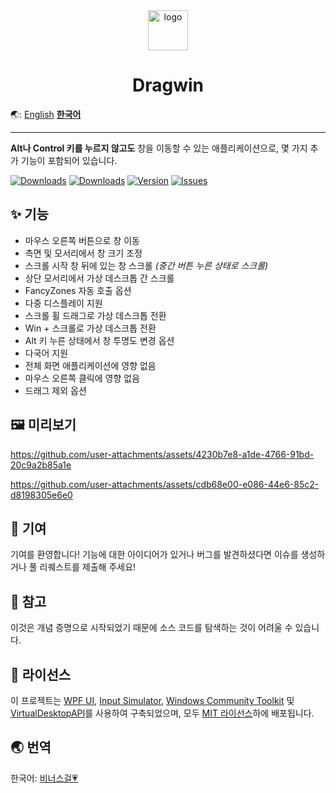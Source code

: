 <div align="center">

<img src="./DragWin/default.ico" alt="logo" width="64">

# Dragwin

</div>

🌏: [English](/) [**한국어**](/README_KO.md)

---

**Alt나 Control 키를 누르지 않고도** 창을 이동할 수 있는 애플리케이션으로, 몇 가지 추가 기능이 포함되어 있습니다.

<a href="https://github.com/PinchToDebug/DragWin/releases/latest"><img src="https://img.shields.io/github/downloads/PinchToDebug/DragWin/total" alt="Downloads"></a>
<a href="https://github.com/PinchToDebug/DragWin/releases/latest"><img src="https://img.shields.io/github/downloads/PinchToDebug/DragWin/latest/total" alt="Downloads"></a>
<a href="https://github.com/PinchToDebug/DragWin/releases/latest"><img src="https://img.shields.io/github/v/release/PinchToDebug/DragWin" alt="Version"></a>
<a href="https://github.com/PinchToDebug/DragWin/issues"><img src="https://img.shields.io/github/issues/PinchToDebug/DragWin" alt="Issues"></a>

## ✨ 기능

- 마우스 오른쪽 버튼으로 창 이동
- 측면 및 모서리에서 창 크기 조정
- 스크롤 시작 창 뒤에 있는 창 스크롤 _(중간 버튼 누른 상태로 스크롤)_
- 상단 모서리에서 가상 데스크톱 간 스크롤
- FancyZones 자동 호출 옵션
- 다중 디스플레이 지원
- 스크롤 휠 드래그로 가상 데스크톱 전환
- Win + 스크롤로 가상 데스크톱 전환
- Alt 키 누른 상태에서 창 투명도 변경 옵션
- 다국어 지원
- 전체 화면 애플리케이션에 영향 없음
- 마우스 오른쪽 클릭에 영향 없음
- 드래그 제외 옵션

## 🖼️ 미리보기

https://github.com/user-attachments/assets/4230b7e8-a1de-4766-91bd-20c9a2b85a1e

https://github.com/user-attachments/assets/cdb68e00-e086-44e6-85c2-d8198305e6e0


## 🤝 기여
기여를 환영합니다! 기능에 대한 아이디어가 있거나 버그를 발견하셨다면 이슈를 생성하거나 풀 리퀘스트를 제출해 주세요!

## 📝 참고
이것은 개념 증명으로 시작되었기 때문에 소스 코드를 탐색하는 것이 어려울 수 있습니다.

## 📜 라이선스

이 프로젝트는 [WPF UI](https://github.com/lepoco/wpfui), [Input Simulator](https://github.com/michaelnoonan/inputsimulator), [Windows Community Toolkit](https://github.com/CommunityToolkit/WindowsCommunityToolkit/tree/main) 및 [VirtualDesktopAPI](https://github.com/dankrusi)를 사용하여 구축되었으며, 모두 [MIT 라이선스](https://github.com/lepoco/wpfui/blob/main/LICENSE)하에 배포됩니다.

## 🌏 번역

한국어: [비너스걸💗](https://github.com/VenusGirl)
